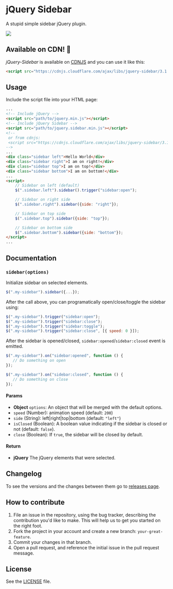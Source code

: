 # jQuery Sidebar
A stupid simple sidebar jQuery plugin.

[![](http://i.imgur.com/4BLylrK.jpg)](http://jillix.github.io/jQuery-sidebar/)

## Available on CDN! :ship:
*jQuery-Sidebar* is available on [CDNJS](https://cdnjs.com/libraries/jquery-sidebar) and you can use it like this:

```html
<script src="https://cdnjs.cloudflare.com/ajax/libs/jquery-sidebar/3.1.0/jquery.sidebar.min.js"></script>
```

## Usage

Include the script file into your HTML page:

```html
...
<!-- Include jQuery -->
<script src="path/to/jquery.min.js"></script>
<!-- Include jQuery Sidebar -->
<script src="path/to/jquery.sidebar.min.js"></script>
<!--
 or from cdnjs:
 <script src="https://cdnjs.cloudflare.com/ajax/libs/jquery-sidebar/3.1.0/jquery.sidebar.min.js"></script>
-->
...
<div class="sidebar left">Hello World</div>
<div class="sidebar right">I am on right!</div>
<div class="sidebar top">I am on top!</div>
<div class="sidebar bottom">I am on bottom!</div>
...
<script>
    // Sidebar on left (default)
    $(".sidebar.left").sidebar().trigger("sidebar:open");

    // Sidebar on right side
    $(".sidebar.right").sidebar({side: "right"});

    // Sidebar on top side
    $(".sidebar.top").sidebar({side: "top"});

    // Sidebar on bottom side
    $(".sidebar.bottom").sidebar({side: "bottom"});
</script>
...
```

## Documentation
### `sidebar(options)`
Initialize sidebar on selected elements.

```js
$(".my-sidebar").sidebar({...});
```

After the call above, you can programatically open/close/toggle the sidebar using:

```js
$(".my-sidebar").trigger("sidebar:open");
$(".my-sidebar").trigger("sidebar:close");
$(".my-sidebar").trigger("sidebar:toggle");
$(".my-sidebar").trigger("sidebar:close", [{ speed: 0 }]);
```

After the sidebar is opened/closed, `sidebar:opened`/`sidebar:closed` event is emitted.

```js
$(".my-sidebar").on("sidebar:opened", function () {
   // Do something on open
});

$(".my-sidebar").on("sidebar:closed", function () {
   // Do something on close
});
```

#### Params
- **Object** `options`: An object that will be merged with the default options.
 - `speed` (Number): animation speed (default: `200`)
 - `side` (String): left|right|top|bottom (default: `"left"`)
 - `isClosed` (Boolean): A boolean value indicating if the sidebar is closed or not (default: `false`).
 - `close` (Boolean): If `true`, the sidebar will be closed by default.

#### Return
- **jQuery** The jQuery elements that were selected.

## Changelog
To see the versions and the changes between them go to [releases page](https://github.com/jillix/jQuery-sidebar/releases).

## How to contribute
1. File an issue in the repository, using the bug tracker, describing the
   contribution you'd like to make. This will help us to get you started on the
   right foot.
2. Fork the project in your account and create a new branch:
   `your-great-feature`.
3. Commit your changes in that branch.
4. Open a pull request, and reference the initial issue in the pull request
   message.

## License
See the [LICENSE](./LICENSE) file.
